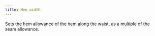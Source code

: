 ```yaml
---
title: Hem width
---
```


Sets the hem allowance of the hem along the waist, as a multiple of the seam allowance.
